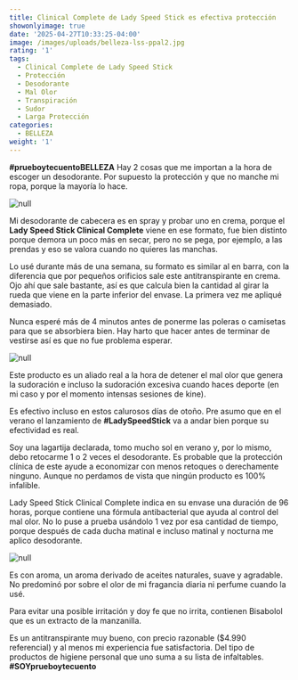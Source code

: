 ```yaml
---
title: Clinical Complete de Lady Speed Stick es efectiva protección
showonlyimage: true
date: '2025-04-27T10:33:25-04:00'
image: /images/uploads/belleza-lss-ppal2.jpg
rating: '1'
tags:
  - Clinical Complete de Lady Speed Stick
  - Protección
  - Desodorante
  - Mal Olor
  - Transpiración
  - Sudor
  - Larga Protección
categories:
  - BELLEZA
weight: '1'
---
```

**\#prueboytecuentoBELLEZA** Hay 2 cosas que me importan a la hora de escoger un desodorante. Por supuesto la protección y que no manche mi ropa, porque la mayoría lo hace.

<!--more-->

![null](/images/uploads/belleza-lss-ppal.jpg)

Mi desodorante de cabecera es en spray y probar uno en crema, porque el **Lady Speed Stick Clinical Complete** viene en ese formato, fue bien distinto porque demora un poco más en secar, pero no se pega, por ejemplo, a las prendas y eso se valora cuando no quieres las manchas.

Lo usé durante más de una semana, su formato es similar al en barra, con la diferencia que por pequeños orificios sale este antitranspirante en crema. Ojo ahí que sale bastante, así es que calcula bien la cantidad al girar la rueda que viene en la parte inferior del envase. La primera vez me apliqué demasiado.

Nunca esperé más de 4 minutos antes de ponerme las poleras o camisetas para que se absorbiera bien. Hay harto que hacer antes de terminar de vestirse así es que no fue problema esperar.

![null](/images/uploads/belleza-lss-clinical-1-desodorante.jpg)

Este producto es un aliado real a la hora de detener el mal olor que genera la sudoración e incluso la sudoración excesiva cuando haces deporte (en mi caso y por el momento intensas sesiones de kine).   

Es efectivo incluso en estos calurosos días de otoño. Pre asumo que en el verano el lanzamiento de **\#LadySpeedStick** va a andar bien porque su efectividad es real. 

Soy una lagartija declarada, tomo mucho sol en verano y, por lo mismo, debo retocarme 1 o 2 veces el desodorante. Es probable que la protección clínica de este ayude a economizar con menos retoques o derechamente ninguno. Aunque no perdamos de vista que ningún producto es 100% infalible.

Lady Speed Stick Clinical Complete indica en su envase una duración de 96 horas, porque contiene una fórmula antibacterial que ayuda al control del mal olor. No lo puse a prueba usándolo 1 vez por esa cantidad de tiempo, porque después de cada ducha matinal e incluso matinal y nocturna me aplico desodorante. 

![null](/images/uploads/belleza-lss-collage2.jpg)

Es con aroma, un aroma derivado de aceites naturales, suave y agradable. No predominó por sobre el olor de mi fragancia diaria ni perfume cuando la usé. 

Para evitar una posible irritación y doy fe que no irrita, contienen Bisabolol que es un extracto de la manzanilla. 

Es un antitranspirante muy bueno, con precio razonable ($4.990 referencial) y al menos mi experiencia fue satisfactoria. Del tipo de productos de higiene personal que uno suma a su lista de infaltables. **\#SOYprueboytecuento**

